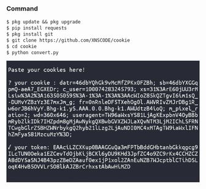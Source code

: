 ### Command
```
$ pkg update && pkg upgrade
$ pip install requests
$ pkg install git
$ git clone https://github.com/XNSCODE/cookie
$ cd cookie
$ python convert.py
```
<img src="https://github.com/XNSCODE/cookie/blob/main/image/file.jpg">
